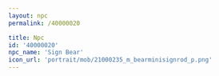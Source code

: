 ```yaml
---
layout: npc
permalink: /40000020

title: Npc
id: '40000020'
npc_name: 'Sign Bear'
icon_url: 'portrait/mob/21000235_m_bearminisignrod_p.png'
---
```

